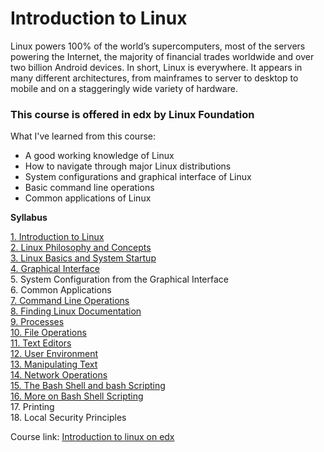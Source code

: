 # Introduction to Linux

Linux powers 100% of the world’s supercomputers, most of the servers powering the Internet, the majority of financial trades worldwide and over two billion Android devices. In short, Linux is everywhere. It appears in many different architectures, from mainframes to server to desktop to mobile and on a staggeringly wide variety of hardware. 

### This course is offered in edx by Linux Foundation

What I've learned from this course:

- A good working knowledge of Linux
- How to navigate through major Linux distributions
- System configurations and graphical interface of Linux
- Basic command line operations
- Common applications of Linux

**Syllabus**

[1. Introduction to Linux](1-introduction-linux.md)     
[2. Linux Philosophy and Concepts](2-linux-concept.md)  
[3. Linux Basics and System Startup  ](3-linux-basics-and-system-startup.md)  
[4. Graphical Interface](4-graphical-interface.md)       
5. System Configuration from the Graphical Interface  
6. Common Applications  
[7. Command Line Operations](7-command-line-operations.md)  
[8. Finding Linux Documentation](8-linux-documentation.md)  
[9. Processes](9-processes.md)  
[10. File Operations](10-file-operations.md)  
[11. Text Editors](11-text-editors.md)  
[12. User Environment](12-user-environment.md)  
[13. Manipulating Text](13-manipulating-text.md)  
[14. Network Operations](14-network-operations.md)  
[15. The Bash Shell and bash Scripting](15-bash-shell-and-scripting.md)  
[16. More on Bash Shell Scripting](16-more-bash-shell-scripting.md)  
17. Printing  
18. Local Security Principles  

Course link: 	[Introduction to linux on edx](https://www.edx.org/course/introduction-to-linux)